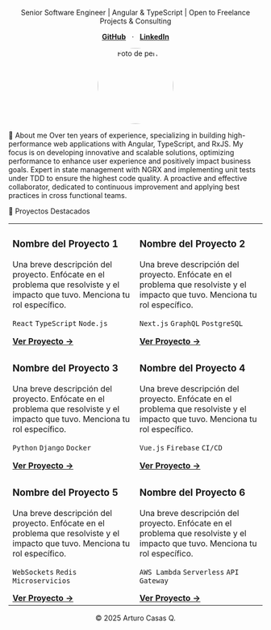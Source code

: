<p align="center">Senior Software Engineer | Angular & TypeScript | Open to Freelance Projects & Consulting</p>

<p align="center">
<a href="https://github.com/Artikunazo" target="_blank"><strong>GitHub</strong></a> &nbsp;&nbsp;&middot;&nbsp;&nbsp;
<a href="https://www.linkedin.com/in/arturocasasq/" target="_blank"><strong>LinkedIn</strong></a>
<!-- <a href="#" target="_blank"><strong>Blog</strong></a> -->
</p>

<p align="center">
<img src="https://avatars.githubusercontent.com/u/7826568?v=4" alt="Foto de perfil" width="150" style="border-radius:50%;">
</p>

👋 About me
Over ten years of experience, specializing in building high-performance web applications with Angular, TypeScript, and RxJS. 
My focus is on developing innovative and scalable solutions, optimizing performance to enhance user experience and positively impact business goals. Expert in state management with NGRX and implementing unit tests under TDD to ensure the highest code quality. A proactive and effective collaborator, dedicated to continuous improvement and applying best practices in cross functional teams.

🚀 Proyectos Destacados
<table>
<tr>
<td width="50%" valign="top">
<h3>Nombre del Proyecto 1</h3>
<p>Una breve descripción del proyecto. Enfócate en el problema que resolviste y el impacto que tuvo. Menciona tu rol específico.</p>
<p>
<code>React</code> <code>TypeScript</code> <code>Node.js</code>
</p>
<a href="#" target="_blank"><strong>Ver Proyecto &rarr;</strong></a>
</td>
<td width="50%" valign="top">
<h3>Nombre del Proyecto 2</h3>
<p>Una breve descripción del proyecto. Enfócate en el problema que resolviste y el impacto que tuvo. Menciona tu rol específico.</p>
<p>
<code>Next.js</code> <code>GraphQL</code> <code>PostgreSQL</code>
</p>
<a href="#" target="_blank"><strong>Ver Proyecto &rarr;</strong></a>
</td>
</tr>
<tr>
<td width="50%" valign="top">
<h3>Nombre del Proyecto 3</h3>
<p>Una breve descripción del proyecto. Enfócate en el problema que resolviste y el impacto que tuvo. Menciona tu rol específico.</p>
<p>
<code>Python</code> <code>Django</code> <code>Docker</code>
</p>
<a href="#" target="_blank"><strong>Ver Proyecto &rarr;</strong></a>
</td>
<td width="50%" valign="top">
<h3>Nombre del Proyecto 4</h3>
<p>Una breve descripción del proyecto. Enfócate en el problema que resolviste y el impacto que tuvo. Menciona tu rol específico.</p>
<p>
<code>Vue.js</code> <code>Firebase</code> <code>CI/CD</code>
</p>
<a href="#" target="_blank"><strong>Ver Proyecto &rarr;</strong></a>
</td>
</tr>
<tr>
<td width="50%" valign="top">
<h3>Nombre del Proyecto 5</h3>
<p>Una breve descripción del proyecto. Enfócate en el problema que resolviste y el impacto que tuvo. Menciona tu rol específico.</p>
<p>
<code>WebSockets</code> <code>Redis</code> <code>Microservicios</code>
</p>
<a href="#" target="_blank"><strong>Ver Proyecto &rarr;</strong></a>
</td>
<td width="50%" valign="top">
<h3>Nombre del Proyecto 6</h3>
<p>Una breve descripción del proyecto. Enfócate en el problema que resolviste y el impacto que tuvo. Menciona tu rol específico.</p>
<p>
<code>AWS Lambda</code> <code>Serverless</code> <code>API Gateway</code>
</p>
<a href="#" target="_blank"><strong>Ver Proyecto &rarr;</strong></a>
</td>
</tr>
</table>

<p align="center">
&copy; 2025 Arturo Casas Q.
</p>